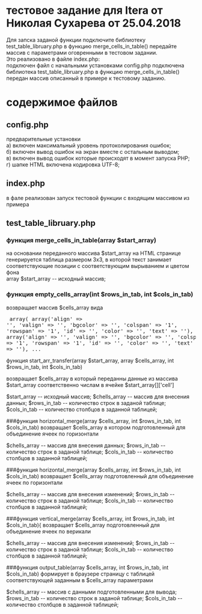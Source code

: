 тестовое задание для Itera от Николая Сухарева от 25.04.2018
================

Для запска заданой функции подключите библиотеку test_table_libruary.php в функцию merge_cells_in_table() передайте массив с параметрами оговренными в тестовом задании.  
Это реализовано в файле index.php:  
подключен файл с начальными установками config.php подключена библиотека test_table_libruary.php в функцию merge_cells_in_table() передан массив описанный в примере к тестовому заданию.


содержимое файлов
=======================

config.php
-----------------------

предварительные установки  
а) включен максимальный уровень протоколирования ошибок;  
б) включен вывод ошибок на экран вместе с остальным выводом;  
в) включен вывод ошибок которые происходят в момент запуска PHP;  
г) шапке HTML включена кодировка UTF-8;


index.php
----------------------
в фале реализован запуск тестовой функции с входящим массивом из примера



test_table_libruary.php
----------------------

### функция merge_cells_in_table(array $start_array)  
на основании переданного массива $start_array на HTML странице генерируется таблица размером 3х3,
в которой текст занимает соответствующие позиции с соответствующим вырыванием и цветом фона  
array $start_array -- исходный массив;


### функция empty_cells_array(int $rows_in_tab, int $cols_in_tab)
возвращает массив $cells_array вида
    <pre>
    array(
      array('align' => '',
            'valign' => '',
            'bgcolor' => '',
            'colspan' => '1',
            'rowspan' => '1',
            'id' => '',
            'color' => '',
            'text' => ''),
      array('align' => '',
            'valign' => '',
            'bgcolor' => '',
            'colspan' => '1',
            'rowspan' => '1',
            'id' => '',
            'color' => '',
            'text' => ''),
    ...
    </pre>



функция start_arr_transfer(array $start_array, array $cells_array, int $rows_in_tab, int $cols_in_tab)

возвращает $cells_array в который переданны данные из массива $start_array соответственно числам в ячейке $start_array[]['cell']

$start_array -- исходный массив;
$chells_array -- массив для внесения данных;
$rows_in_tab --  количество строк в заданой таблице;
$cols_in_tab -- количество столбцов в заданной таблицей;



###функция horizontal_merge(array $cells_array, int $rows_in_tab, int $cols_in_tab)
возвращает $cells_array в котором подготовленный для объединение ячеек по горизонтали

$chells_array -- массив для внесения данных;
$rows_in_tab --  количество строк в заданой таблице;
$cols_in_tab -- количество столбцов в заданной таблицей;



###функция horizontal_merge(array $cells_array, int $rows_in_tab, int $cols_in_tab)
возвращает $cells_array подготовленный для объединение ячеек по горизонтали

$chells_array -- массив для внесения изменений;
$rows_in_tab --  количество строк в заданой таблице;
$cols_in_tab -- количество столбцов в заданной таблицей;



###функция vertical_merge(array $cells_array, int $rows_in_tab, int $cols_in_tab){
возвращает $cells_array подготовленный для объединение ячеек по верикали

$chells_array -- массив для внесения изменений;
$rows_in_tab --  количество строк в заданой таблице;
$cols_in_tab -- количество столбцов в заданной таблицей;



###функция output_table(array $cells_array, int $rows_in_tab, int $cols_in_tab)
формирует в браузере страницу с таблицей соответствующей заданным в $cells_array параметрами

$chells_array -- массив с данными подготовленными для вывода;
$rows_in_tab --  количество строк в заданой таблице;
$cols_in_tab -- количество столбцов в заданной таблицей;
